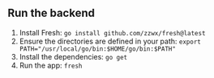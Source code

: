 ## Run the backend

1. Install Fresh: `go install github.com/zzwx/fresh@latest`
2. Ensure the directories are defined in your path: `export PATH="/usr/local/go/bin:$HOME/go/bin:$PATH"`
3. Install the dependencies: `go get`
4. Run the app: `fresh`
